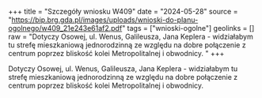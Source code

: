 +++
title = "Szczegóły wniosku W409"
date = "2024-05-28"
source = "https://bip.brg.gda.pl/images/uploads/wnioski-do-planu-ogolnego/w409_21e243e61af2.pdf"
tags = ["wnioski-ogolne"]
geolinks = []
raw = "Dotyczy Osowej, ul. Wenus, Galileusza, Jana Keplera - widziałabym tu strefę mieszkaniową jednorodzinną ze względu na dobre połączenie z centrum poprzez bliskość kolei Metropolitalnej i obwodnicy. "
+++

Dotyczy Osowej, ul. Wenus, Galileusza, Jana Keplera - widziałabym tu strefę
mieszkaniową jednorodzinną ze względu na dobre połączenie z centrum poprzez bliskość kolei
Metropolitalnej i obwodnicy.



